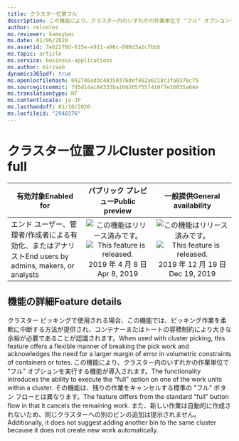 ```yaml
---
title: クラスター位置フル
description: この機能により、クラスター内のいずれかの作業単位で "フル" オプションを処理し、クラスター位置をフルとして宣言できるようになります。
author: relnotes
ms.reviewer: kamaybac
ms.date: 01/06/2020
ms.assetid: 7e62278d-615e-e911-a96c-000d3a1c7bbb
ms.topic: article
ms.service: business-applications
ms.author: mirzaab
dynamics365pdf: true
ms.openlocfilehash: 042746ad3c48350376def462a6218c1fa0378c75
ms.sourcegitcommit: 7d5d14ac84333ba166265755f410f7e16035a64e
ms.translationtype: HT
ms.contentlocale: ja-JP
ms.lasthandoff: 01/10/2020
ms.locfileid: "2948376"
---
```

# <a name="cluster-position-full"></a><span data-ttu-id="957d3-103">クラスター位置フル</span><span class="sxs-lookup"><span data-stu-id="957d3-103">Cluster position full</span></span>


| <span data-ttu-id="957d3-104">有効対象</span><span class="sxs-lookup"><span data-stu-id="957d3-104">Enabled for</span></span>    |  <span data-ttu-id="957d3-105">パブリック プレビュー</span><span class="sxs-lookup"><span data-stu-id="957d3-105">Public preview</span></span> | <span data-ttu-id="957d3-106">一般提供</span><span class="sxs-lookup"><span data-stu-id="957d3-106">General availability</span></span> | 
| ---------- | :----------: |:----------: |
|<span data-ttu-id="957d3-107">エンド ユーザー、管理者/作成者による有効化、またはアナリスト</span><span class="sxs-lookup"><span data-stu-id="957d3-107">End users by admins, makers, or analysts</span></span>|<span data-ttu-id="957d3-108">![この機能はリリース済みです。](/dynamics365-release-plan/media/green-checkmark.png "この機能はリリース済みです。")</span><span class="sxs-lookup"><span data-stu-id="957d3-108">![This feature is released.](/dynamics365-release-plan/media/green-checkmark.png "This feature is released.")</span></span> <span data-ttu-id="957d3-109">2019 年 4 月 8 日</span><span class="sxs-lookup"><span data-stu-id="957d3-109">Apr 8, 2019</span></span>| <span data-ttu-id="957d3-110">![この機能はリリース済みです。](/dynamics365-release-plan/media/green-checkmark.png "この機能はリリース済みです。")</span><span class="sxs-lookup"><span data-stu-id="957d3-110">![This feature is released.](/dynamics365-release-plan/media/green-checkmark.png "This feature is released.")</span></span> <span data-ttu-id="957d3-111">2019 年 12 月 19 日</span><span class="sxs-lookup"><span data-stu-id="957d3-111">Dec 19, 2019</span></span>|






## <a name="feature-details"></a><span data-ttu-id="957d3-112">機能の詳細</span><span class="sxs-lookup"><span data-stu-id="957d3-112">Feature details</span></span>
<!--feature detail start -->
<span data-ttu-id="957d3-113">クラスター ピッキングで使用される場合、この機能では、ピッキング作業を柔軟に中断する方法が提供され、コンテナーまたはトートの容積制約により大きな余裕が必要であることが認識されます。</span><span class="sxs-lookup"><span data-stu-id="957d3-113">When used with cluster picking, this feature offers a flexible manner of breaking the pick work and acknowledges the need for a larger margin of error in volumetric constraints of containers or totes.</span></span> <span data-ttu-id="957d3-114">この機能により、クラスター内のいずれかの作業単位で "フル" オプションを実行する機能が導入されます。</span><span class="sxs-lookup"><span data-stu-id="957d3-114">The functionality introduces the ability to execute the “full” option on one of the work units within a cluster.</span></span> <span data-ttu-id="957d3-115">その機能は、残りの作業をキャンセルする標準の "フル" ボタン フローとは異なります。</span><span class="sxs-lookup"><span data-stu-id="957d3-115">The feature differs from the standard “full” button flow in that it cancels the remaining work.</span></span> <span data-ttu-id="957d3-116">また、新しい作業は自動的に作成されないため、同じクラスターへの別のビンの追加は提示されません。</span><span class="sxs-lookup"><span data-stu-id="957d3-116">Additionally, it does not suggest adding another bin to the same cluster because it does not create new work automatically.</span></span>
<!--feature detail end -->





